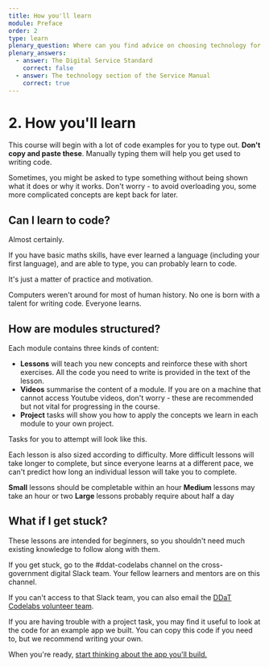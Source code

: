 ```yaml
---
title: How you'll learn
module: Preface
order: 2
type: learn
plenary_question: Where can you find advice on choosing technology for your service?
plenary_answers:
  - answer: The Digital Service Standard
    correct: false
  - answer: The technology section of the Service Manual
    correct: true
---
```


# 2. How you'll learn
This course will begin with a lot of code examples for you to type out. **Don't copy and paste these**. Manually typing them will help you get used to writing code.

Sometimes, you might be asked to type something without being shown what it does or why it works. Don't worry - to avoid overloading you, some more complicated concepts are kept back for later.

## Can I learn to code?
Almost certainly.

If you have basic maths skills, have ever learned a language (including your first language), and are able to type, you can probably learn to code.

It's just a matter of practice and motivation.

Computers weren't around for most of human history. No one is born with a talent for writing code. Everyone learns.

## How are modules structured?
Each module contains three kinds of content:

* **Lessons** will teach you new concepts and reinforce these with short exercises. All the code you need to write is provided in the text of the lesson.
* **Videos** summarise the content of a module. If you are on a machine that cannot access Youtube videos, don't worry - these are recommended but not vital for progressing in the course.
* **Project** tasks will show you how to apply the concepts we learn in each module to your own project.

Tasks for you to attempt will look like this.

Each lesson is also sized according to difficulty. More difficult lessons will take longer to complete, but since everyone learns at a different pace, we can't predict how long an individual lesson will take you to complete.



**Small** lessons should be completable within an hour
**Medium** lessons may take an hour or two
**Large** lessons probably require about half a day

## What if I get stuck?
These lessons are intended for beginners, so you shouldn't need much existing knowledge to follow along with them.

If you get stuck, go to the #ddat-codelabs channel on the cross-government digital Slack team. Your fellow learners and mentors are on this channel.

If you can't access to that Slack team, you can also email the [DDaT Codelabs volunteer team](ddatcodelabs@gmail.com).

If you are having trouble with a project task, you may find it useful to look at the code for an example app we built. You can copy this code if you need to, but we recommend writing your own.

When you're ready, [start thinking about the app you'll build.](http://ddat-codelabs.herokuapp.com/module/0/lesson/3)
